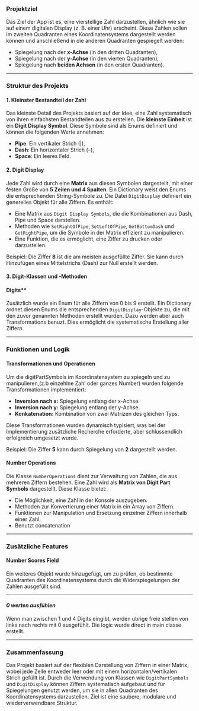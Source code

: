 ### **Projektziel**
Das Ziel der App ist es, eine vierstellige Zahl darzustellen, ähnlich wie sie auf einem digitalen Display (z. B. einer Uhr) erscheint. Diese Zahlen sollen im zweiten Quadranten eines Koordinatensystems dargestellt werden können und anschließend in die anderen Quadranten gespiegelt werden:
- Spiegelung nach der **x-Achse** (in den dritten Quadranten),
- Spiegelung nach der **y-Achse** (in den vierten Quadranten),
- Spiegelung nach **beiden Achsen** (in den ersten Quadranten).

---

### **Struktur des Projekts**

#### **1. Kleinster Bestandteil der Zahl**
Das kleinste Detail des Projekts basiert auf der Idee, eine Zahl systematisch von ihren einfachsten Bestandteilen aus zu erstellen. Die **kleinste Einheit** ist ein **Digit Display Symbol**. Diese Symbole sind als Enums definiert und können die folgenden Werte annehmen:
- **Pipe**: Ein vertikaler Strich (|),
- **Dash**: Ein horizontaler Strich (–),
- **Space**: Ein leeres Feld.

#### **2. Digit Display**
Jede Zahl wird durch eine **Matrix** aus diesen Symbolen dargestellt, mit einer festen Größe von **5 Zeilen und 4 Spalten**. Ein Dictionary weist den Enums die entsprechenden String-Symbole zu.
Die Datei `DigitDisplay` definiert ein generelles Objekt für alle Ziffern. Es enthält:
- Eine Matrix aus `Digit Display Symbols`, die die Kombinationen aus Dash, Pipe und Space darstellen.
- Methoden wie `SetRightOfPipe`, `SetLeftOfPipe`, `GetBottomDash` und `GetRightPipe`, um die Symbole in der Matrix effizient zu manipulieren.
- Eine Funktion, die es ermöglicht, eine Ziffer zu drucken oder darzustellen.

Beispiel: Die Ziffer **8** ist die am meisten ausgefüllte Ziffer. Sie kann durch Hinzufügen eines Mittelstrichs (Dash) zur Null erstellt werden.

#### **3. Digit-Klassen und -Methoden**
####  Digits**
Zusätzlich wurde ein Enum für alle Ziffern von 0 bis 9 erstellt. Ein Dictionary ordnet diesen Enums die entsprechenden `DigitDisplay`-Objekte zu, die mit den zuvor genannten Methoden erstellt wurden. Dazu werden aber auch Transformations benuzt. Dies ermöglicht die systematische Erstellung aller Ziffern.

---

### **Funktionen und Logik**

#### **Transformationen und Operationen**
Um die digitPartSymbols im Koordinatensystem zu spiegeln und zu manipulieren,(z.b einzehlne Zahl oder ganzes Number) wurden folgende Transformationen implementiert:
- **Inversion nach x:** Spiegelung entlang der x-Achse.
- **Inversion nach y:** Spiegelung entlang der y-Achse.
- **Konkatenation:** Kombination von zwei Matrizen des gleichen Typs.

Diese Transformationen wurden dynamisch typisiert, was bei der Implementierung zusätzliche Recherche erforderte, aber schlussendlich erfolgreich umgesetzt wurde.

Beispiel: Die Ziffer **5** kann durch Spiegelung von **2** dargestellt werden.

#### **Number Operations**
Die Klasse `NumberOperations` dient zur Verwaltung von Zahlen, die aus mehreren Ziffern bestehen. Eine Zahl wird als **Matrix von Digit Part Symbols** dargestellt. Diese Klasse bietet:
- Die Möglichkeit, eine Zahl in der Konsole auszugeben.
- Methoden zur Konvertierung einer Matrix in ein Array von Ziffern.
- Funktionen zur Manipulation und Ersetzung einzelner Ziffern innerhalb einer Zahl.
- Benutzt concatenation

---

### **Zusätzliche Features**
#### **Number Scores Field**
Ein weiteres Objekt wurde hinzugefügt, um zu prüfen, ob bestimmte Quadranten des Koordinatensystems durch die Widerspiegelungen der Zahlen ausgefüllt sind.

---

#### *0 werten ausfühlen*
Wenn man zwischen 1 und 4 Digits eingibt, werden ubrige freie stellen von links nach rechts mit 0 ausgefühlt. Die logic wurde direct in main classe erstellt.

---

### **Zusammenfassung**
Das Projekt basiert auf der flexiblen Darstellung von Ziffern in einer Matrix, wobei jede Zelle entweder leer oder mit einem horizontalen/vertikalen Strich gefüllt ist. Durch die Verwendung von Klassen wie `DigitPartSymbols` und `DigitDisplay` können Ziffern systematisch aufgebaut und für Spiegelungen genutzt werden, um sie in allen Quadranten des Koordinatensystems darzustellen. Ziel ist eine saubere, modulare und wiederverwendbare Struktur.
